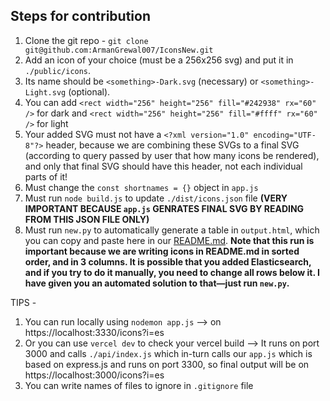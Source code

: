 ## Steps for contribution

1. Clone the git repo - `git clone git@github.com:ArmanGrewal007/IconsNew.git`
2. Add an icon of your choice (must be a 256x256 svg) and put it in `./public/icons`.
  1. Its name should be `<something>-Dark.svg` (necessary) or `<something>-Light.svg` (optional).
  2. You can add `<rect width="256" height="256" fill="#242938" rx="60" />` for dark and `<rect width="256" height="256" fill="#ffff" rx="60" />` for light
  3. Your added SVG must not have a `<?xml version="1.0" encoding="UTF-8"?>` header, because we are combining these SVGs to a final SVG (according to query passed by user that how many icons be rendered), and only that final SVG should have this header, not each individual parts of it!
4. Must change the `const shortnames = {}` object in `app.js`
5. Must run `node build.js` to update `./dist/icons.json` file **(VERY IMPORTANT BECAUSE `app.js` GENRATES FINAL SVG BY READING FROM THIS JSON FILE ONLY)**
6. Must run `new.py` to automatically generate a table in `output.html`, which you can copy and paste here in our [README.md](README.md). **Note that this run is important because we are writing icons in README.md in sorted order, and in 3 columns. It is possible that you added Elasticsearch, and if you try to do it manually, you need to change all rows below it. I have given you an automated solution to that—just run `new.py`.**

TIPS - 
1. You can run locally using `nodemon app.js` --> on https://localhost:3330/icons?i=es
2. Or you can use `vercel dev` to check your vercel build --> It runs on port 3000 and calls `./api/index.js` which in-turn calls our `app.js` which is based on express.js and runs on port 3300, so final output will be on https://localhost:3000/icons?i=es
3. You can write names of files to ignore in `.gitignore` file 
